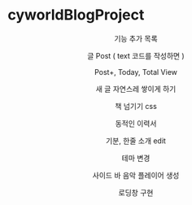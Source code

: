 # cyworldBlogProject

<div align="center">
<p>

기능 추가 목록

</p>

<p>

글 Post ( text 코드를 작성하면 )

</p>
<p>
Post+, Today, Total View

</p>
<p>

새 글 자연스레 쌓이게 하기

</p>
<p>

책 넘기기 css

</p>
<p>

동적인 이력서

</p>
<p>
기분, 한줄 소개 edit

</p>
<p>

테마 변경

</p>
<p>

사이드 바 음악 플레이어 생성

</p>
<p>

로딩창 구현

</p>
</div>
